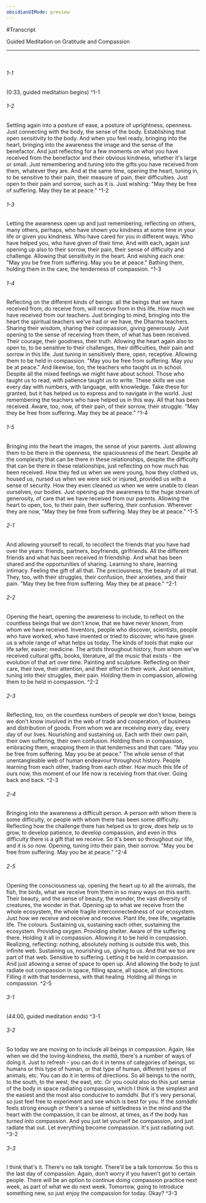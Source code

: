 ```yaml
---
obsidianUIMode: preview
---
```

#Transcript

Guided Meditation on Gratitude and Compassion

---
<br/>

###### 1-1
(0:33, guided meditation begins) ^1-1
###### 1-2
Settling again into a posture of ease, a posture of uprightness, openness. Just connecting with the body, the sense of the body. Establishing that open sensitivity to the body. And when you feel ready, bringing into the heart, bringing into the awareness the image and the sense of the benefactor. And just reflecting for a few moments on what you have received from the benefactor and their obvious kindness, whether it's large or small. Just remembering and tuning into the gifts you have received from them, whatever they are. And at the same time, opening the heart, tuning in, to be sensitive to their pain, their measure of pain, their difficulties. Just open to their pain and sorrow, such as it is. Just wishing: "May they be free of suffering. May they be at peace.<span class="firstLink"><a aria-label-position="top" aria-label="Guided Meditation on Gratitude and Compassion > Compassion to benefactor" data-href="Guided Meditation on Gratitude and Compassion#Compassion to benefactor" class="internal-link">&quot;</a></span> ^1-2
###### 1-3
Letting the awareness open up and just remembering, reflecting on others, many others, perhaps, who have shown you kindness at some time in your life or given you kindness. Who have cared for you in different ways. Who have helped you, who have given of their time. And with each, again just opening up also to their sorrow, their pain, their sense of difficulty and challenge. Allowing that sensitivity in the heart. And wishing each one: "May you be free from suffering. May you be at peace." Bathing them, holding them in the care, the tenderness of compassion<span class="firstLink"><a aria-label-position="top" aria-label="Guided Meditation on Gratitude and Compassion > Compassion to those to whom you are grateful" data-href="Guided Meditation on Gratitude and Compassion#Compassion to those to whom you are grateful" class="internal-link">.</a></span> ^1-3
###### 1-4
Reflecting on the different kinds of beings: all the beings that we have received from, do receive from, will receive from in this life. How much we have received from our teachers. Just bringing to mind, bringing into the heart the spiritual teachers we've had or we have, the Dharma teachers. Sharing their wisdom, sharing their compassion, giving generously. Just opening to the sense of receiving from them, of what has been received. Their courage, their goodness, their truth. Allowing the heart again also to open to, to be sensitive to their challenges, their difficulties, their pain and sorrow in this life. Just tuning in sensitively there, open, receptive. Allowing them to be held in compassion. "May you be free from suffering. May you be at peace." And likewise, too, the teachers who taught us in school. Despite all the mixed feelings we might have about school. Those who taught us to read, with patience taught us to write. These skills we use every day with numbers, with language, with knowledge. Take these for granted, but it has helped us to express and to navigate in the world. Just remembering the teachers who have helped us in this way. All that has been received. Aware, too, now, of their pain, of their sorrow, their struggle. "May they be free from suffering. May they be at peace.<span class="firstLink"><a aria-label-position="top" aria-label="Guided Meditation on Gratitude and Compassion > Compassion to those from whom we have received" data-href="Guided Meditation on Gratitude and Compassion#Compassion to those from whom we have received" class="internal-link">&quot;</a></span> ^1-4
###### 1-5
Bringing into the heart the images, the sense of your parents. Just allowing them to be there in the openness, the spaciousness of the heart. Despite all the complexity that can be there in these relationships, despite the difficulty that can be there in these relationships, just reflecting on how much has been received. How they fed us when we were young, how they clothed us, housed us, nursed us when we were sick or injured, provided us with a sense of security. How they even cleaned us when we were unable to clean ourselves, our bodies. Just opening up the awareness to the huge stream of generosity, of care that we have received from our parents. Allowing the heart to open, too, to their pain, their suffering, their confusion. Wherever they are now, "May they be free from suffering. May they be at peace.<span class="firstLink"><a aria-label-position="top" aria-label="Guided Meditation on Gratitude and Compassion > Compassion to the parents" data-href="Guided Meditation on Gratitude and Compassion#Compassion to the parents" class="internal-link">&quot;</a></span> ^1-5
###### 2-1
And allowing yourself to recall, to recollect the friends that you have had over the years: friends, partners, boyfriends, girlfriends. All the different friends and what has been received in friendship. And what has been shared and the opportunities of sharing. Learning to share, learning intimacy. Feeling the gift of all that. The preciousness, the beauty of all that. They, too, with their struggles, their confusion, their anxieties, and their pain. "May they be free from suffering. May they be at peace.<span class="firstLink"><a aria-label-position="top" aria-label="Guided Meditation on Gratitude and Compassion > Compassion to friends" data-href="Guided Meditation on Gratitude and Compassion#Compassion to friends" class="internal-link">&quot;</a></span> ^2-1
###### 2-2
Opening the heart, opening the awareness to include, to reflect on the countless beings that we don't know, that we have never known, from whom we have received. Inventors, people who discover, scientists, people who have worked, who have invented or tried to discover, who have given us a whole range of what helps us today. The kinds of tools that make our life safer, easier; medicine. The artists throughout history, from whom we've received cultural gifts, books, literature, all the music that exists - the evolution of that art over time. Painting and sculpture. Reflecting on their care, their love, their attention, and their effort in their work. Just sensitive, tuning into their struggles, their pain. Holding them in compassion, allowing them to be held in compassion<span class="firstLink"><a aria-label-position="top" aria-label="Guided Meditation on Gratitude and Compassion > Compassion to investors and artists" data-href="Guided Meditation on Gratitude and Compassion#Compassion to investors and artists" class="internal-link">.</a></span> ^2-2
###### 2-3
Reflecting, too, on the countless numbers of people we don't know, beings we don't know involved in the web of trade and cooperation, of business and distribution of goods. From whom we are receiving every day, every day of our lives. Nourishing and sustaining us. Each with their own pain, their own suffering, their own confusion. Holding them in compassion, embracing them, wrapping them in that tenderness and that care. "May you be free from suffering. May you be at peace." The whole sense of that unentangleable web of human endeavour throughout history. People learning from each other, trading from each other. How much this life of ours now, this moment of our life now is receiving from that river. Going back and back<span class="firstLink"><a aria-label-position="top" aria-label="Guided Meditation on Gratitude and Compassion > Compassion to business people" data-href="Guided Meditation on Gratitude and Compassion#Compassion to business people" class="internal-link">.</a></span> ^2-3
###### 2-4
Bringing into the awareness a difficult person. A person with whom there is some difficulty, or people with whom there has been some difficulty. Reflecting how the challenge there has helped us to grow, does help us to grow, to develop patience, to develop compassion, and even in this difficulty there is a gift that we receive. So it's been so throughout our life, and it is so now. Opening, tuning into their pain, their sorrow. "May you be free from suffering. May you be at peace.<span class="firstLink"><a aria-label-position="top" aria-label="Guided Meditation on Gratitude and Compassion > Compassion to a difficult person" data-href="Guided Meditation on Gratitude and Compassion#Compassion to a difficult person" class="internal-link">&quot;</a></span> ^2-4
###### 2-5
Opening the consciousness up, opening the heart up to all the animals, the fish, the birds, what we receive from them in so many ways on this earth. Their beauty, and the sense of beauty, the wonder, the vast diversity of creatures, the wonder in that. Opening up to what we receive from the whole ecosystem, the whole fragile interconnectedness of our ecosystem. Just how we receive and receive and receive. Plant life, tree life, vegetable life. The colours. Sustaining us, sustaining each other, sustaining the ecosystem. Providing oxygen. Providing shelter. Aware of the suffering there. Holding it all in compassion. Allowing it to be held in compassion. Realizing, reflecting: nothing, absolutely nothing is outside this web, this infinite web. Sustaining us, nourishing us, giving to us. And that we too are part of that web. Sensitive to suffering. Letting it be held in compassion. And just allowing a sense of space to open up. And allowing the body to just radiate out compassion in space, filling space, all space, all directions. Filling it with that tenderness, with that healing. Holding all things in compassion<span class="firstLink"><a aria-label-position="top" aria-label="Guided Meditation on Gratitude and Compassion > Compassion to all animals and plant life" data-href="Guided Meditation on Gratitude and Compassion#Compassion to all animals and plant life" class="internal-link">.</a></span> ^2-5
###### 3-1
(44:00, guided meditation ends) ^3-1
###### 3-2
So today we are moving on to include all beings in compassion. Again, like when we did the loving-kindness, the _mettā_, there's a number of ways of doing it. Just to refresh - you can do it in terms of categories of beings, so humans or this type of human, or that type of human, different types of animals, etc. You can do it in terms of directions. So all beings to the north, to the south, to the west, the east, etc. Or you could also do this just sense of the body in space radiating compassion, which I think is the simplest and the easiest and the most also conducive to _samādhi_. But it's very personal, so just feel free to experiment and see which is best for you. If the _samādhi_ feels strong enough or there's a sense of settledness in the mind and the heart with the compassion, it can be almost, at times, as if the body has _turned into_ compassion. And you just let yourself _be_ compassion, and just radiate that out. Let everything become compassion. It's just radiating out<span class="firstLink"><a aria-label-position="top" aria-label="Guided Meditation on Gratitude and Compassion > Compassion according to categories of being or directions or just the sense of the body radiating compassion" data-href="Guided Meditation on Gratitude and Compassion#Compassion according to categories of being or directions or just the sense of the body radiating compassion" class="internal-link">.</a></span> ^3-2
###### 3-3
I think that's it. There's no talk tonight. There'll be a talk tomorrow. So this is the last day of compassion. Again, don't worry if you haven't got to certain people. There will be an option to continue doing compassion practice next week, as part of what we do next week. Tomorrow, going to introduce something new, so just enjoy the compassion for today. Okay? ^3-3
